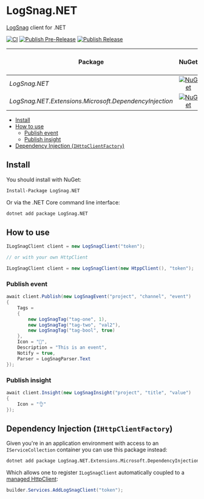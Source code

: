 <!-- omit from toc -->
# LogSnag.NET

[LogSnag](https://logsnag.com) client for .NET

[![CI](https://github.com/joaope/logsnag.net/actions/workflows/ci.yml/badge.svg)](https://github.com/joaope/logsnag.net/actions/workflows/ci.yml)
[![Publish Pre-Release](https://github.com/joaope/logsnag.net/actions/workflows/publish-pre.yml/badge.svg)](https://github.com/joaope/logsnag.net/actions/workflows/publish-pre.yml)
[![Publish Release](https://github.com/joaope/logsnag.net/actions/workflows/publish-stable.yml/badge.svg)](https://github.com/joaope/logsnag.net/actions/workflows/publish-stable.yml)

| Package  | NuGet | MyGet (Pre-Releases) |
| - | :-: | :-: |
| *LogSnag.NET* | [![NuGet](https://img.shields.io/nuget/dt/LogSnag.NET.svg)](https://www.nuget.org/packages/LogSnag.NET/) | [![MyGet](https://img.shields.io/myget/logsnag/dt/LogSnag.NET.svg)](https://www.myget.org/feed/logsnag/package/nuget/LogSnag.NET) |
| *LogSnag.NET.Extensions.Microsoft.DependencyInjection* | [![NuGet](https://img.shields.io/nuget/dt/LogSnag.NET.Extensions.Microsoft.DependencyInjection.svg)](https://www.nuget.org/packages/LogSnag.NET.Extensions.Microsoft.DependencyInjection/) | [![NuGet](https://img.shields.io/myget/logsnag/dt/LogSnag.NET.Extensions.Microsoft.DependencyInjection.svg)](https://www.myget.org/feed/logsnag/package/nuget/LogSnag.NET.Extensions.Microsoft.DependencyInjection) |

- [Install](#install)
- [How to use](#how-to-use)
  - [Publish event](#publish-event)
  - [Publish insight](#publish-insight)
- [Dependency Injection (`IHttpClientFactory`)](#dependency-injection-ihttpclientfactory)

## Install

You should install with NuGet:

```bash
Install-Package LogSnag.NET
```

Or via the .NET Core command line interface:

```bash
dotnet add package LogSnag.NET
```

## How to use

```c#
ILogSnagClient client = new LogSnagClient("token");

// or with your own HttpClient

ILogSnagClient client = new LogSnagClient(new HtppClient(), "token");
```

### Publish event

```c#
await client.Publish(new LogSnagEvent("project", "channel", "event")
{
    Tags =
    {
        new LogSnagTag("tag-one", 1),
        new LogSnagTag("tag-two", "val2"),
        new LogSnagTag("tag-bool", true)
    },
    Icon = "🫡",
    Description = "This is an event",
    Notify = true,
    Parser = LogSnagParser.Text
});
```

### Publish insight

```c#
await client.Insight(new LogSnagInsight("project", "title", "value")
{
    Icon = "👌"
});
```

## Dependency Injection (`IHttpClientFactory`)

Given you're in an application environment with access to an `IServiceCollection` container you can use this package instead:

```bash
dotnet add package LogSnag.NET.Extensions.Microsoft.DependencyInjection
```

Which allows one to register `ILogSnagClient` automatically coupled to a [managed HttpClient](https://learn.microsoft.com/en-us/aspnet/core/fundamentals/http-requests):

```c#
builder.Services.AddLogSnagClient("token");
```